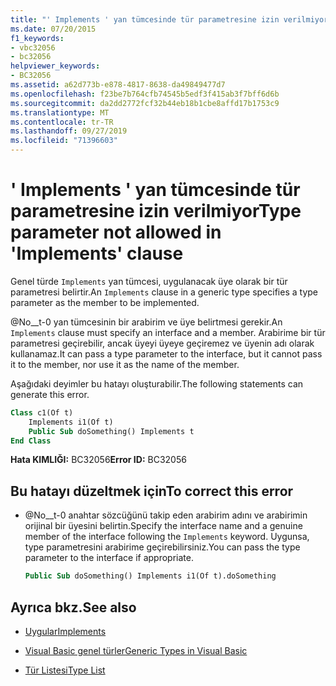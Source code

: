 ```yaml
---
title: "' Implements ' yan tümcesinde tür parametresine izin verilmiyor"
ms.date: 07/20/2015
f1_keywords:
- vbc32056
- bc32056
helpviewer_keywords:
- BC32056
ms.assetid: a62d773b-e878-4817-8638-da49849477d7
ms.openlocfilehash: f23be7b764cfb74545b5edf3f415ab3f7bff6d6b
ms.sourcegitcommit: da2dd2772fcf32b44eb18b1cbe8affd17b1753c9
ms.translationtype: MT
ms.contentlocale: tr-TR
ms.lasthandoff: 09/27/2019
ms.locfileid: "71396603"
---
```

# <a name="type-parameter-not-allowed-in-implements-clause"></a><span data-ttu-id="f4209-102">' Implements ' yan tümcesinde tür parametresine izin verilmiyor</span><span class="sxs-lookup"><span data-stu-id="f4209-102">Type parameter not allowed in 'Implements' clause</span></span>
<span data-ttu-id="f4209-103">Genel türde `Implements` yan tümcesi, uygulanacak üye olarak bir tür parametresi belirtir.</span><span class="sxs-lookup"><span data-stu-id="f4209-103">An `Implements` clause in a generic type specifies a type parameter as the member to be implemented.</span></span>  
  
 <span data-ttu-id="f4209-104">@No__t-0 yan tümcesinin bir arabirim ve üye belirtmesi gerekir.</span><span class="sxs-lookup"><span data-stu-id="f4209-104">An `Implements` clause must specify an interface and a member.</span></span> <span data-ttu-id="f4209-105">Arabirime bir tür parametresi geçirebilir, ancak üyeyi üyeye geçiremez ve üyenin adı olarak kullanamaz.</span><span class="sxs-lookup"><span data-stu-id="f4209-105">It can pass a type parameter to the interface, but it cannot pass it to the member, nor use it as the name of the member.</span></span>  
  
 <span data-ttu-id="f4209-106">Aşağıdaki deyimler bu hatayı oluşturabilir.</span><span class="sxs-lookup"><span data-stu-id="f4209-106">The following statements can generate this error.</span></span>  
  
```vb  
Class c1(Of t)  
    Implements i1(Of t)  
    Public Sub doSomething() Implements t  
End Class  
```  
  
 <span data-ttu-id="f4209-107">**Hata KIMLIĞI:** BC32056</span><span class="sxs-lookup"><span data-stu-id="f4209-107">**Error ID:** BC32056</span></span>  
  
## <a name="to-correct-this-error"></a><span data-ttu-id="f4209-108">Bu hatayı düzeltmek için</span><span class="sxs-lookup"><span data-stu-id="f4209-108">To correct this error</span></span>  
  
- <span data-ttu-id="f4209-109">@No__t-0 anahtar sözcüğünü takip eden arabirim adını ve arabirimin orijinal bir üyesini belirtin.</span><span class="sxs-lookup"><span data-stu-id="f4209-109">Specify the interface name and a genuine member of the interface following the `Implements` keyword.</span></span> <span data-ttu-id="f4209-110">Uygunsa, type parametresini arabirime geçirebilirsiniz.</span><span class="sxs-lookup"><span data-stu-id="f4209-110">You can pass the type parameter to the interface if appropriate.</span></span>  
  
    ```vb  
    Public Sub doSomething() Implements i1(Of t).doSomething  
    ```  
  
## <a name="see-also"></a><span data-ttu-id="f4209-111">Ayrıca bkz.</span><span class="sxs-lookup"><span data-stu-id="f4209-111">See also</span></span>

- [<span data-ttu-id="f4209-112">Uygular</span><span class="sxs-lookup"><span data-stu-id="f4209-112">Implements</span></span>](../../visual-basic/language-reference/statements/implements-clause.md)

- [<span data-ttu-id="f4209-113">Visual Basic genel türler</span><span class="sxs-lookup"><span data-stu-id="f4209-113">Generic Types in Visual Basic</span></span>](../../visual-basic/programming-guide/language-features/data-types/generic-types.md)
- [<span data-ttu-id="f4209-114">Tür Listesi</span><span class="sxs-lookup"><span data-stu-id="f4209-114">Type List</span></span>](../../visual-basic/language-reference/statements/type-list.md)

